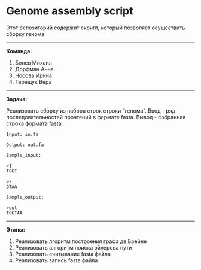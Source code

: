 # Genome assembly script
Этот репозиторий содержит скрипт, который позволяет осуществить сборку генома
___
**Команда:**
1. Болев Михаил
2. Дорфман Анна
3. Носова Ирина
4. Терещук Вера
___
**Задача:**

Реализовать сборку из набора строк строки “генома”. Ввод - ряд последовательностей прочтений в формате fasta. Вывод - собранная строка формата fasta.

`Input: in.fa`

`Output: out.fa`

```
Sample_input: 

>1
TCGT

>2
GTAA

Sample_output:

>out
TCGTAA
```
___
**Этапы:**

1. Реализовать лгоритм построения графа де Брейне
2. Реализовать алгоритм поиска эйлерова пути
3. Реализовать считывание fasta файла
4. Реализовать запись fasta файла